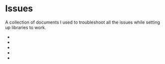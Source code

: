 # Issues

A collection of documents I used to troubleshoot all the issues while setting up libraries to work.

- [](https://www.glfw.org/docs/3.3/build_guide.html)
- [](https://stackoverflow.com/questions/54834826/cannot-find-package-glfw-using-cmake)
- [](https://github.com/JoeyDeVries/LearnOpenGL/tree/master/cmake/modules)
- [](https://gitlab.kitware.com/cmake/cmake/-/tree/master/Modules)
- [](https://stackoverflow.com/questions/68821088/if-i-use-glad-and-not-glew-will-i-miss-on-something)
